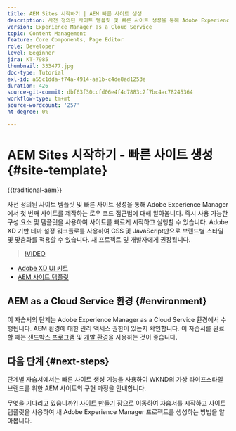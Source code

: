 ```yaml
---
title: AEM Sites 시작하기 | AEM 빠른 사이트 생성
description: 사전 정의된 사이트 템플릿 및 빠른 사이트 생성을 통해 Adobe Experience Manager에서 첫 번째 사이트를 제작하는 로우 코드 접근법에 대해 알아봅니다. 즉시 사용 가능한 구성 요소 및 템플릿을 사용하여 사이트를 빠르게 시작하고 실행할 수 있습니다. Adobe XD 기반 테마 설정 워크플로를 사용하여 CSS 및 JavaScript만으로 브랜드별 스타일 및 맞춤화를 적용할 수 있습니다. 새 프로젝트 및 개발자에게 권장됩니다.
version: Experience Manager as a Cloud Service
topic: Content Management
feature: Core Components, Page Editor
role: Developer
level: Beginner
jira: KT-7985
thumbnail: 333477.jpg
doc-type: Tutorial
exl-id: a55c1dda-f74a-4914-aa1b-c4de8ad1253e
duration: 426
source-git-commit: dbf63f30ccfd06e4f4d7883c2f7bc4ac78245364
workflow-type: tm+mt
source-wordcount: '257'
ht-degree: 0%

---
```


# AEM Sites 시작하기 - 빠른 사이트 생성 {#site-template}

{{traditional-aem}}

사전 정의된 사이트 템플릿 및 빠른 사이트 생성을 통해 Adobe Experience Manager에서 첫 번째 사이트를 제작하는 로우 코드 접근법에 대해 알아봅니다. 즉시 사용 가능한 구성 요소 및 템플릿을 사용하여 사이트를 빠르게 시작하고 실행할 수 있습니다. Adobe XD 기반 테마 설정 워크플로를 사용하여 CSS 및 JavaScript만으로 브랜드별 스타일 및 맞춤화를 적용할 수 있습니다. 새 프로젝트 및 개발자에게 권장됩니다.

>[!VIDEO](https://video.tv.adobe.com/v/333477?quality=12&learn=on)

* [Adobe XD UI 키트](https://github.com/adobe/aem-site-template-basic/blob/main/files/wireframe.xd)
* [AEM 사이트 템플릿](https://github.com/adobe/aem-site-template-basic)

## AEM as a Cloud Service 환경 {#environment}

이 자습서의 단계는 Adobe Experience Manager as a Cloud Service 환경에서 수행됩니다. AEM 환경에 대한 관리 액세스 권한이 있는지 확인합니다. 이 자습서를 완료할 때는 [샌드박스 프로그램](https://experienceleague.adobe.com/docs/experience-manager-cloud-service/onboarding/getting-access/sandbox-programs/introduction-sandbox-programs.html) 및 [개발 환경](https://experienceleague.adobe.com/docs/experience-manager-cloud-service/implementing/using-cloud-manager/manage-environments.html)을 사용하는 것이 좋습니다.

## 다음 단계 {#next-steps}

단계별 자습서에서는 빠른 사이트 생성 기능을 사용하여 WKND의 가상 라이프스타일 브랜드를 위한 AEM 사이트의 구현 과정을 안내합니다.

무엇을 기다리고 있습니까?! [사이트 만들기](create-site.md) 장으로 이동하여 자습서를 시작하고 사이트 템플릿을 사용하여 새 Adobe Experience Manager 프로젝트를 생성하는 방법을 알아봅니다.
